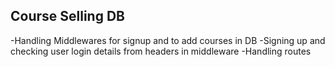 ## Course Selling DB

-Handling Middlewares for signup and to add courses in DB 
-Signing up and checking user login details from headers in middleware
-Handling routes